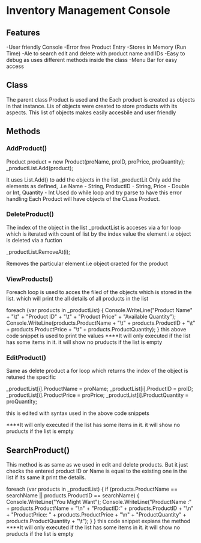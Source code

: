 # Inventory Management Console

## Features
 -User friendly Console
 -Error free Product Entry
 -Stores in Memory (Run Time)
 -Ale to search edit and delete with product name and IDs
 -Easy to debug as uses different methods inside the class
 -Menu Bar for easy access 

 ## Class

 The parent class Product is used and the Each product is created as objects in that instance. 
 Lis of objects were created to store products with its aspects. This list of objects makes easily accesbile 
 and user friendly

 ## Methods

 ### AddProduct()

  Product product = new Product(proName, proID, proPrice, proQuantity);
  _productList.Add(product);

 It uses List.Add() to add the objects in the list _productLit
 Only add the elements as defined, .i.e
 Name - String, ProductID - String, Price - Double or Int, Quantity - Int
 Used do while loop and try parse to have this error handling
 Each Product will have objects of the CLass Product. 
 
 ### DeleteProduct()

 The index of the object in the list _productList is acceses via a for loop which is iterated with count of list
 by the index value the element i.e object is deleted via a fuction

  _productList.RemoveAt(i);

  Removes the particular element i.e object craeted for the product


 ### ViewProducts()

 Foreach loop is used to acces the filed of the objects which is stored in the list. which will print the all details of 
 all products in the list

   foreach (var products in _productList)
                {
                    Console.WriteLine("Product Name" + "\t" + "Product ID" + "\t" + "Product Price" + "Available Quantity");
                    Console.WriteLine(products.ProductName + "\t" + products.ProductID + "\t" + products.ProductPrice + "\t" + products.ProductQuantity);
                }
this above code snippet is used to print the values
****It will only executed if the list has some items in it. it will show no pruducts if the list is empty

 ### EditProduct()

 Same as delete product a for loop which returns the index of the object is retuned the specific 

  _productList[i].ProductName = proName;
  _productList[i].ProductID = proID;
  _productList[i].ProductPrice = proPrice;
  _productList[i].ProductQuantity = proQuantity;

  this is edited with syntax used in the above code snippets


****It will only executed if the list has some items in it. it will show no pruducts if the list is empty

 ## SearchProduct()

 This method is as same as we used in edit and delete products. But it just checks the entered product ID or Name is equal to the existing 
 one in the list if its same it print the details. 

 foreach (var products in _productList)
                {
                    if (products.ProductName == searchName || products.ProductID == searchName)
                    {
                        Console.WriteLine("You Might Want");
                        Console.WriteLine("ProductName :" + products.ProductName + "\n" + "ProductID:" + products.ProductID +
                            "\n" + "ProductPrice: " + products.ProductPrice + "\n" + "ProductQuantity" + products.ProductQuantity + "\t");
                    }
                }
this code snippet expians the method
 ****It will only executed if the list has some items in it. it will show no pruducts if the list is empty  